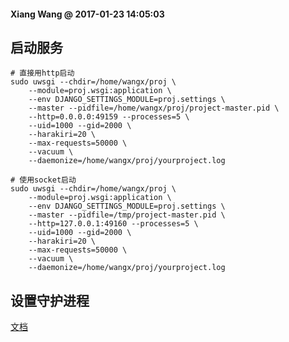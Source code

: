 #### Xiang Wang @ 2017-01-23 14:05:03

## 启动服务

    # 直接用http启动
    sudo uwsgi --chdir=/home/wangx/proj \
        --module=proj.wsgi:application \
        --env DJANGO_SETTINGS_MODULE=proj.settings \
        --master --pidfile=/home/wangx/proj/project-master.pid \
        --http=0.0.0.0:49159 --processes=5 \
        --uid=1000 --gid=2000 \
        --harakiri=20 \
        --max-requests=50000 \
        --vacuum \
        --daemonize=/home/wangx/proj/yourproject.log

    # 使用socket启动
    sudo uwsgi --chdir=/home/wangx/proj \
        --module=proj.wsgi:application \
        --env DJANGO_SETTINGS_MODULE=proj.settings \
        --master --pidfile=/tmp/project-master.pid \
        --http=127.0.0.1:49160 --processes=5 \
        --uid=1000 --gid=2000 \
        --harakiri=20 \
        --max-requests=50000 \
        --vacuum \
        --daemonize=/home/wangx/proj/yourproject.log

## 设置守护进程
[文档](http://uwsgi-docs.readthedocs.io/en/latest/Systemd.html)
